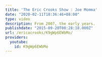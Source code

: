 ```yaml
---
title: 'The Eric Crooks Show : Joe Momma'
date: "2020-02-11T18:36:46+08:00"
type: video
description: From 2007, the early years.
publishdate: "2015-09-20T00:28:18.000Z"
url: /ericacrooks/K9gWp6EWbMo/
providers:
  youtube:
    id: K9gWp6EWbMo
---
```

